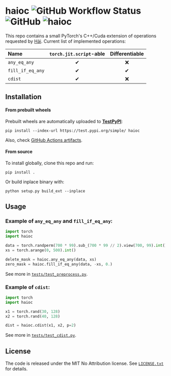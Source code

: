 haioc ![GitHub Workflow Status](https://img.shields.io/github/actions/workflow/status/inspiros/haioc/build_wheels.yml) ![GitHub](https://img.shields.io/github/license/inspiros/haioc) ![haioc](https://img.shields.io/badge/%C4%91mm-h%E1%BB%8Dc%20v%E1%BB%ABa%20th%C3%B4i-red)
======

This repo contains a small PyTorch's C++/Cuda extension of operations requested by [Hải](https://github.com/hocdot).
Current list of implemented operations:

| Name             | `torch.jit.script`-able | Differentiable |
|:-----------------|:-----------------------:|:--------------:|
| `any_eq_any`     |            ✔            |       ❌        |
| `fill_if_eq_any` |            ✔            |       ✔        |
| `cdist`          |            ✔            |       ❌        |

## Installation

#### From prebuilt wheels

Prebuilt wheels are automatically uploaded to [**TestPyPI**](https://test.pypi.org/project/haioc):

```
pip install --index-url https://test.pypi.org/simple/ haioc
```

Also, check [GitHub Actions artifacts](https://github.com/inspiros/haioc/actions).

#### From source

To install globally, clone this repo and run:

```
pip install .
```

Or build inplace binary with:

```
python setup.py build_ext --inplace
```

## Usage

### Example of `any_eq_any` and `fill_if_eq_any`:

```python
import torch
import haioc

data = torch.randperm(700 * 99).sub_(700 * 99 // 2).view(700, 99).int()
xs = torch.arange(0, 500).int()

delete_mask = haioc.any_eq_any(data, xs)
zero_mask = haioc.fill_if_eq_any(data, -xs, 0.)
```

See more in [`tests/test_preprocess.py`](tests/test_preprocess.py).

### Example of `cdist`:

```python
import torch
import haioc

x1 = torch.rand(30, 128)
x2 = torch.rand(40, 128)

dist = haioc.cdist(x1, x2, p=2)
```

See more in [`tests/test_cdist.py`](tests/test_cdist.py).

## License

The code is released under the MIT No Attribution license. See [`LICENSE.txt`](LICENSE.txt) for details.
